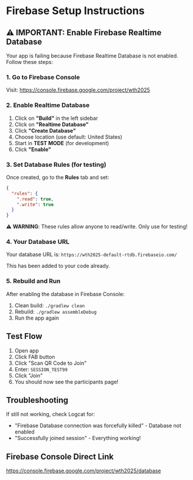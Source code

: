 # Firebase Setup Instructions

## ⚠️ IMPORTANT: Enable Firebase Realtime Database

Your app is failing because Firebase Realtime Database is not enabled. Follow these steps:

### 1. Go to Firebase Console
Visit: https://console.firebase.google.com/project/wth2025

### 2. Enable Realtime Database
1. Click on **"Build"** in the left sidebar
2. Click on **"Realtime Database"**
3. Click **"Create Database"**
4. Choose location (use default: United States)
5. Start in **TEST MODE** (for development)
6. Click **"Enable"**

### 3. Set Database Rules (for testing)
Once created, go to the **Rules** tab and set:

```json
{
  "rules": {
    ".read": true,
    ".write": true
  }
}
```

⚠️ **WARNING**: These rules allow anyone to read/write. Only use for testing!

### 4. Your Database URL
Your database URL is: `https://wth2025-default-rtdb.firebaseio.com/`

This has been added to your code already.

### 5. Rebuild and Run
After enabling the database in Firebase Console:
1. Clean build: `./gradlew clean`
2. Rebuild: `./gradlew assembleDebug`
3. Run the app again

## Test Flow
1. Open app
2. Click FAB button
3. Click "Scan QR Code to Join"
4. Enter: `SESSION_TEST99`
5. Click "Join"
6. You should now see the participants page!

## Troubleshooting
If still not working, check Logcat for:
- "Firebase Database connection was forcefully killed" - Database not enabled
- "Successfully joined session" - Everything working!

## Firebase Console Direct Link
https://console.firebase.google.com/project/wth2025/database
